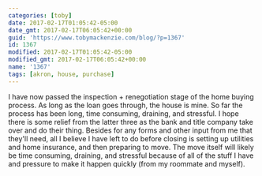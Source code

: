 ```yaml
---
categories: [toby]
date: 2017-02-17T01:05:42-05:00
date_gmt: 2017-02-17T06:05:42+00:00
guid: 'https://www.tobymackenzie.com/blog/?p=1367'
id: 1367
modified: 2017-02-17T01:05:42-05:00
modified_gmt: 2017-02-17T06:05:42+00:00
name: '1367'
tags: [akron, house, purchase]
---
```


I have now passed the inspection + renegotiation stage of the home buying process.  As long as the loan goes through, the house is mine.<!--more-->  So far the process has been long, time consuming, draining, and stressful.  I hope there is some relief from the latter three as the bank and title company take over and do their thing.  Besides for any forms and other input from me that they'll need, all I believe I have left to do before closing is setting up utilities and home insurance, and then preparing to move.  The move itself will likely be time consuming, draining, and stressful because of all of the stuff I have and pressure to make it happen quickly (from my roommate and myself).
